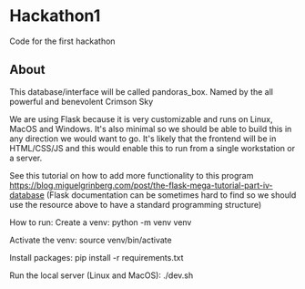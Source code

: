# Hackathon1
Code for the first hackathon

## About
This database/interface will be called pandoras_box. Named by the all powerful and benevolent Crimson Sky

We are using Flask because it is very customizable and runs on Linux, MacOS and Windows. It's also minimal so we should be able to build this in any direction we would want to go. It's likely that the frontend will be in HTML/CSS/JS and this would enable this to run from a single workstation or a server.

See this tutorial on how to add more functionality to this program https://blog.miguelgrinberg.com/post/the-flask-mega-tutorial-part-iv-database (Flask documentation can be sometimes hard to find so we should use the resource above to have a standard programming structure)

How to run:
Create a venv: python -m venv venv

Activate the venv: source venv/bin/activate

Install packages: pip install -r requirements.txt

Run the local server (Linux and MacOS): ./dev.sh
